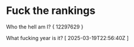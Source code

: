 # Fuck the rankings

Who the hell am I?
{ 12297629 }

What fucking year is it?
[ 2025-03-19T22:56:40Z ]
